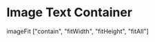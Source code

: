 # Image Text Container

<ImageWithText 
    imagePath="/images/fon.jpg"
    textColor="text-blue"
    title="Заголовок здесь"
    contentColor="#000000"
    content="Контейнер с фоновой картинкой
и текстом
<br>с заголовком поверх нее"
  width="700px"
  height="300px"
  imageFit="fitWidth"
/>

imageFit ["contain", "fitWidth", "fitHeight", "fitAll"]

<NavButtonFixed 
    :slideNumber="6"
    buttonText="Left"
    buttonColor="bg-purple-500"
    width="60px"
    height="30px"
    textSize="16px"
    arrowSize="10px"
    position="left_bottom"
/>

<NavButtonFixed 
    :slideNumber="8"
    buttonText="Right"
    buttonColor="bg-purple-500"
    width="60px"
    height="30px"
    textSize="16px"
    arrowSize="10px"
    position="right_bottom"
/>